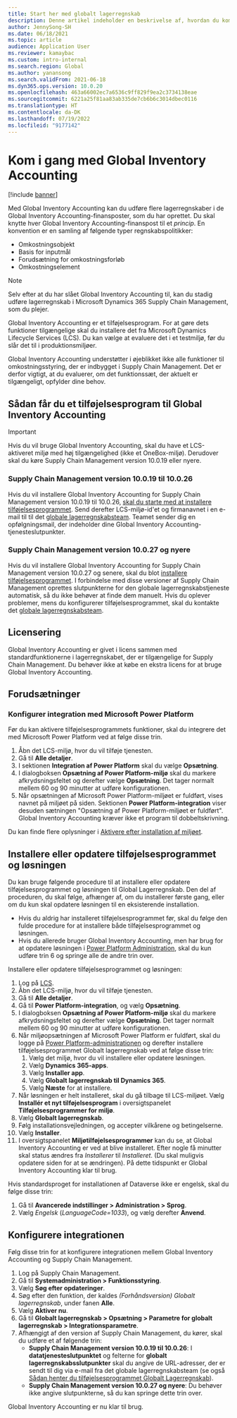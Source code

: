 ```yaml
---
title: Start her med globalt lagerregnskab
description: Denne artikel indeholder en beskrivelse af, hvordan du kommer i gang med Global Inventory Accounting.
author: JennySong-SH
ms.date: 06/18/2021
ms.topic: article
audience: Application User
ms.reviewer: kamaybac
ms.custom: intro-internal
ms.search.region: Global
ms.author: yanansong
ms.search.validFrom: 2021-06-18
ms.dyn365.ops.version: 10.0.20
ms.openlocfilehash: 463a66002ec7a6536c9ff829f9ea2c3734138eae
ms.sourcegitcommit: 6221a25f81aa83ab335de7cb6b6c3014dbec0116
ms.translationtype: HT
ms.contentlocale: da-DK
ms.lasthandoff: 07/19/2022
ms.locfileid: "9177142"
---
```

# <a name="get-started-with-global-inventory-accounting"></a>Kom i gang med Global Inventory Accounting

[!include [banner](../includes/banner.md)]

Med Global Inventory Accounting kan du udføre flere lagerregnskaber i de Global Inventory Accounting-finansposter, som du har oprettet. Du skal knytte hver Global Inventory Accounting-finanspost til et *princip*. En konvention er en samling af følgende typer regnskabspolitikker:

- Omkostningsobjekt
- Basis for inputmål
- Forudsætning for omkostningsforløb
- Omkostningselement

> [!NOTE]
> Selv efter at du har slået Global Inventory Accounting til, kan du stadig udføre lagerregnskab i Microsoft Dynamics 365 Supply Chain Management, som du plejer.

Global Inventory Accounting er et tilføjelsesprogram. For at gøre dets funktioner tilgængelige skal du installere det fra Microsoft Dynamics Lifecycle Services (LCS). Du kan vælge at evaluere det i et testmiljø, før du slår det til i produktionsmiljøer.

Global Inventory Accounting understøtter i øjeblikket ikke alle funktioner til omkostningsstyring, der er indbygget i Supply Chain Management. Det er derfor vigtigt, at du evaluerer, om det funktionssæt, der aktuelt er tilgængeligt, opfylder dine behov.

## <a name="how-to-get-the-global-inventory-accounting-add-in"></a><a name="sign-up"></a>Sådan får du et tilføjelsesprogram til Global Inventory Accounting

> [!IMPORTANT]
> Hvis du vil bruge Global Inventory Accounting, skal du have et LCS-aktiveret miljø med høj tilgængelighed (ikke et OneBox-miljø). Derudover skal du køre Supply Chain Management version 10.0.19 eller nyere.

### <a name="supply-chain-management-version-10019-to-10026"></a>Supply Chain Management version 10.0.19 til 10.0.26

Hvis du vil installere Global Inventory Accounting for Supply Chain Management version 10.0.19 til 10.0.26, [skal du starte med at installere tilføjelsesprogrammet](#install). Send derefter LCS-miljø-id'et og firmanavnet i en e-mail til til det [globale lagerregnskabsteam](mailto:GlobalInvAccount@microsoft.com). Teamet sender dig en opfølgningsmail, der indeholder dine Global Inventory Accounting-tjenesteslutpunkter.

### <a name="supply-chain-management-version-10027-and-later"></a>Supply Chain Management version 10.0.27 og nyere

Hvis du vil installere Global Inventory Accounting for Supply Chain Management version 10.0.27 og senere, skal du blot [installere tilføjelsesprogrammet](#install). I forbindelse med disse versioner af Supply Chain Management oprettes slutpunkterne for den globale lagerregnskabstjeneste automatisk, så du ikke behøver at finde dem manuelt. Hvis du oplever problemer, mens du konfigurerer tilføjelsesprogrammet, skal du kontakte det [globale lagerregnskabsteam](mailto:GlobalInvAccount@microsoft.com).

## <a name="licensing"></a>Licensering

Global Inventory Accounting er givet i licens sammen med standardfunktionerne i lagerregnskabet, der er tilgængelige for Supply Chain Management. Du behøver ikke at købe en ekstra licens for at bruge Global Inventory Accounting.

## <a name="prerequisites"></a>Forudsætninger

### <a name="set-up-microsoft-power-platform-integration"></a>Konfigurer integration med Microsoft Power Platform

Før du kan aktivere tilføjelsesprogrammets funktioner, skal du integrere det med Microsoft Power Platform ved at følge disse trin.

1. Åbn det LCS-miljø, hvor du vil tilføje tjenesten.
1. Gå til **Alle detaljer**.
1. I sektionen **Integration af Power Platform** skal du vælge **Opsætning**.
1. I dialogboksen **Opsætning af Power Platform-miljø** skal du markere afkrydsningsfeltet og derefter vælge **Opsætning**. Det tager normalt mellem 60 og 90 minutter at udføre konfigurationen.
1. Når opsætningen af Microsoft Power Platform-miljøet er fuldført, vises navnet på miljøet på siden. Sektionen **Power Platform-integration** viser desuden sætningen "Opsætning af Power Platform-miljøet er fuldført". Global Inventory Accounting kræver ikke et program til dobbeltskrivning.

Du kan finde flere oplysninger i [Aktivere efter installation af miljøet](../../fin-ops-core/dev-itpro/power-platform/enable-power-platform-integration.md#enable-after-deploy).

## <a name="install-or-update-the-add-in-and-solution"></a><a name="install"></a>Installere eller opdatere tilføjelsesprogrammet og løsningen

Du kan bruge følgende procedure til at installere eller opdatere tilføjelsesprogrammet og løsningen til Global Lagerregnskab. Den del af proceduren, du skal følge, afhænger af, om du installerer første gang, eller om du kun skal opdatere løsningen til en eksisterende installation.

- Hvis du aldrig har installeret tilføjelsesprogrammet før, skal du følge den fulde procedure for at installere både tilføjelsesprogrammet og løsningen.
- Hvis du allerede bruger Global Inventory Accounting, men har brug for at opdatere løsningen i [Power Platform Administration](https://admin.powerplatform.microsoft.com), skal du kun udføre trin 6 og springe alle de andre trin over.

Installere eller opdatere tilføjelsesprogrammet og løsningen:

1. Log på [LCS](https://lcs.dynamics.com/Logon/Index).
1. Åbn det LCS-miljø, hvor du vil tilføje tjenesten.
1. Gå til **Alle detaljer**.
1. Gå til **Power Platform-integration**, og vælg **Opsætning**.
1. I dialogboksen **Opsætning af Power Platform-miljø** skal du markere afkrydsningsfeltet og derefter vælge **Opsætning**. Det tager normalt mellem 60 og 90 minutter at udføre konfigurationen.
1. Når miljøopsætningen af Microsoft Power Platform er fuldført, skal du logge på [Power Platform-administrationen](https://admin.powerplatform.microsoft.com) og derefter installere tilføjelsesprogrammet Globalt lagerregnskab ved at følge disse trin:
   1. Vælg det miljø, hvor du vil installere eller opdatere løsningen.
   1. Vælg **Dynamics 365-apps**.
   1. Vælg **Installer app**.
   1. Vælg **Globalt lagerregnskab til Dynamics 365**.
   1. Vælg **Næste** for at installere.
1. Når løsningen er helt installeret, skal du gå tilbage til LCS-miljøet. Vælg **Installér et nyt tilføjelsesprogram** i oversigtspanelet **Tilføjelsesprogrammer for miljø**.
1. Vælg **Globalt lagerregnskab**.
1. Følg installationsvejledningen, og accepter vilkårene og betingelserne.
1. Vælg **Installer**.
1. I oversigtspanelet **Miljøtilføjelsesprogrammer** kan du se, at Global Inventory Accounting er ved at blive installeret. Efter nogle få minutter skal status ændres fra *Installerer* til *Installeret*. (Du skal muligvis opdatere siden for at se ændringen). På dette tidspunkt er Global Inventory Accounting klar til brug.

Hvis standardsproget for installationen af Dataverse ikke er engelsk, skal du følge disse trin:

1. Gå til **Avancerede indstillinger \> Administration \> Sprog**.
1. Vælg *Engelsk* (*LanguageCode=1033*), og vælg derefter **Anvend**.

## <a name="set-up-the-integration"></a>Konfigurere integrationen

Følg disse trin for at konfigurere integrationen mellem Global Inventory Accounting og Supply Chain Management.

1. Log på Supply Chain Management.
1. Gå til **Systemadministration \> Funktionsstyring**.
1. Vælg **Søg efter opdateringer**.
1. Søg efter den funktion, der kaldes *(Forhåndsversion) Globalt lagerregnskab*, under fanen **Alle**.
1. Vælg **Aktiver nu**.
1. Gå til **Globalt lagerregnskab \> Opsætning \> Parametre for globalt lagerregnskab \> Integrationsparametre**.
1. Afhængigt af den version af Supply Chain Management, du kører, skal du udføre et af følgende trin:
    - **Supply Chain Management version 10.0.19 til 10.0.26**: I **datatjenesteslutpunktet** og felterne for **globalt lagerregnskabsslutpunkter** skal du angive de URL-adresser, der er sendt til dig via e-mail fra det globale lagerregnskabsteam (se også [Sådan henter du tilføjelsesprogrammet Globalt Lagerregnskab](#sign-up)).
    - **Supply Chain Management version 10.0.27 og nyere**: Du behøver ikke angive slutpunkterne, så du kan springe dette trin over.

Global Inventory Accounting er nu klar til brug.
